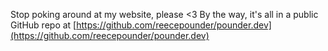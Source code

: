 Stop poking around at my website, please <3
By the way, it's all in a public GitHub repo at [https://github.com/reecepounder/pounder.dev](https://github.com/reecepounder/pounder.dev)
